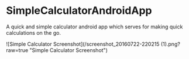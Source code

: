# SimpleCalculatorAndroidApp
A quick and simple calculator android app which serves for making quick calculations on the go.



![Simple Calculator Screenshot](/screenshot_20160722-220215 (1).png?raw=true "Simple Calculator Screenshot")
